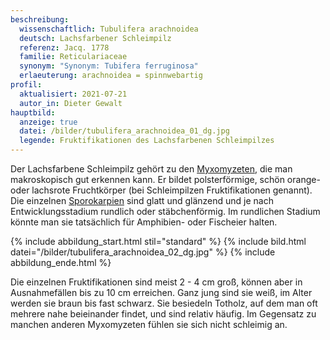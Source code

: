 ```yaml
---
beschreibung:
  wissenschaftlich: Tubulifera arachnoidea
  deutsch: Lachsfarbener Schleimpilz
  referenz: Jacq. 1778
  familie: Reticulariaceae
  synonym: "Synonym: Tubifera ferruginosa"
  erlaeuterung: arachnoidea = spinnwebartig
profil:
  aktualisiert: 2021-07-21
  autor_in: Dieter Gewalt
hauptbild:
  anzeige: true
  datei: /bilder/tubulifera_arachnoidea_01_dg.jpg
  legende: Fruktifikationen des Lachsfarbenen Schleimpilzes
---
```

Der Lachsfarbene Schleimpilz gehört zu den [Myxomyzeten](Myxomyzeten "Glossar"), die man makroskopisch gut erkennen kann. Er bildet polsterförmige, schön orange- oder lachsrote Fruchtkörper (bei Schleimpilzen Fruktifikationen genannt). Die einzelnen [Sporokarpien](Sporokarpien "Glossar") sind glatt und glänzend und je nach Entwicklungsstadium rundlich oder stäbchenförmig. Im rundlichen Stadium könnte man sie tatsächlich für Amphibien- oder Fischeier halten.

{% include abbildung_start.html stil="standard" %}
{% include bild.html datei="/bilder/tubulifera_arachnoidea_02_dg.jpg" %}
{% include abbildung_ende.html %}

Die einzelnen Fruktifikationen sind meist 2 - 4 cm groß, können aber in Ausnahmefällen bis zu 10 cm erreichen. Ganz jung sind sie weiß, im Alter werden sie braun bis fast schwarz. Sie besiedeln Totholz, auf dem man oft mehrere nahe beieinander findet, und sind relativ häufig. Im Gegensatz zu manchen anderen Myxomyzeten fühlen sie sich nicht schleimig an.